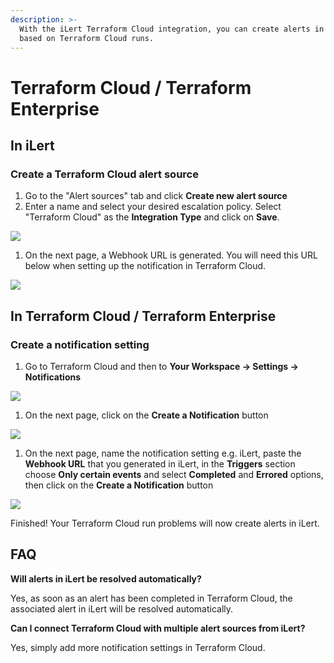 ```yaml
---
description: >-
  With the iLert Terraform Cloud integration, you can create alerts in iLert
  based on Terraform Cloud runs.
---
```


# Terraform Cloud / Terraform Enterprise

## In iLert <a href="#in-ilert" id="in-ilert"></a>

### Create a Terraform Cloud alert source <a href="#create-alert-source" id="create-alert-source"></a>

1. Go to the "Alert sources" tab and click **Create new alert source**
2. Enter a name and select your desired escalation policy. Select "Terraform Cloud" as the **Integration Type** and click on **Save**.

![](../.gitbook/assets/Screenshot\_25\_02\_21\_\_22\_56.png)

1. On the next page, a Webhook URL is generated. You will need this URL below when setting up the notification in Terraform Cloud.

![](../.gitbook/assets/Screenshot\_25\_02\_21\_\_22\_57.png)

## In Terraform Cloud / Terraform Enterprise <a href="#in-splunk" id="in-splunk"></a>

### Create a notification setting <a href="#create-action-sequences" id="create-action-sequences"></a>

1. Go to Terraform Cloud and then to **Your Workspace -> Settings -> Notifications**

![](../.gitbook/assets/Screenshot\_25\_02\_21\_\_22\_59.png)

1. On the next page,  click on the **Create a Notification** button

![](../.gitbook/assets/Screenshot\_25\_02\_21\_\_23\_03.png)

1. On the next page, name the  notification setting e.g. iLert, paste the **Webhook URL** that you generated in iLert, in the **Triggers** section choose **Only certain events** and select **Completed** and **Errored** options, then click on the **Create a Notification** button

![](../.gitbook/assets/Screenshot\_25\_02\_21\_\_23\_06.png)

Finished! Your Terraform Cloud run problems will now create alerts in iLert.

## FAQ <a href="#faq" id="faq"></a>

**Will alerts in iLert be resolved automatically?**

Yes, as soon as an alert has been completed in Terraform Cloud, the associated alert in iLert will be resolved automatically.

**Can I connect Terraform Cloud with multiple alert sources from iLert?**

Yes, simply add more notification settings in Terraform Cloud.
